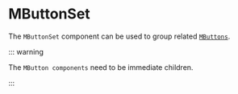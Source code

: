 <script setup>
   import { MButtonSet } from "matarito-vue";
</script>

# MButtonSet

The `MButtonSet` component can be used to group related [`MButtons`](../MButton/features).

::: warning

The `MButton components` need to be immediate children.

:::

<!--@include: ./snippets/import.md-->
<!--@include: ./snippets/usage.md-->
<!--@include: ./snippets/demo/button-set.md-->
